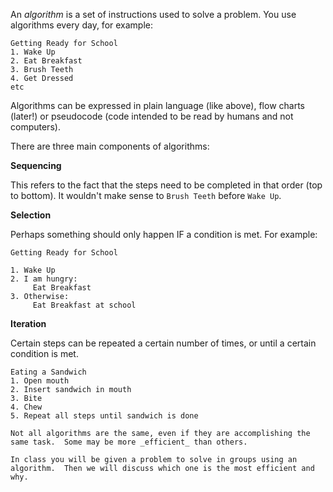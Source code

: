 An _algorithm_ is a set of instructions used to solve a problem.  You use algorithms every day, for example:

```
Getting Ready for School
1. Wake Up
2. Eat Breakfast
3. Brush Teeth
4. Get Dressed
etc
```

Algorithms can be expressed in plain language (like above), flow charts (later!) or pseudocode (code intended to be read by humans and not computers).

There are three main components of algorithms:

**Sequencing**

This refers to the fact that the steps need to be completed in that order (top to bottom).  It wouldn't make sense to `Brush Teeth` before `Wake Up`.

**Selection**

Perhaps something should only happen IF a condition is met.  For example:

```
Getting Ready for School

1. Wake Up
2. I am hungry:
     Eat Breakfast
3. Otherwise:
     Eat Breakfast at school
```

**Iteration**

Certain steps can be repeated a certain number of times, or until a certain condition is met.

```
Eating a Sandwich
1. Open mouth
2. Insert sandwich in mouth
3. Bite
4. Chew
5. Repeat all steps until sandwich is done

Not all algorithms are the same, even if they are accomplishing the same task.  Some may be more _efficient_ than others.

In class you will be given a problem to solve in groups using an algorithm.  Then we will discuss which one is the most efficient and why.

